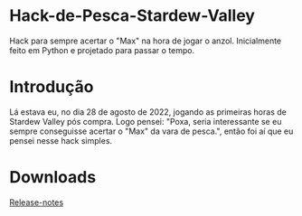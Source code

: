 # Hack-de-Pesca-Stardew-Valley
Hack para sempre acertar o "Max" na hora de jogar o anzol. Inicialmente feito em Python e projetado para passar o tempo.

<h1>Introdução</h1>
<p>Lá estava eu, no dia 28 de agosto de 2022, jogando as primeiras horas de Stardew Valley pós compra. Logo pensei: "Poxa, seria interessante se eu sempre conseguisse acertar o "Max" da vara de pesca.", então foi aí que eu pensei nesse hack simples.</p>

<h1>Downloads</h1>
<a href="./release-notes.md">Release-notes</a>
